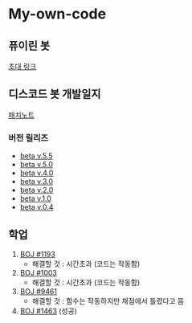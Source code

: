 # My-own-code

## 퓨이린 봇
[초대 링크](https://discord.com/api/oauth2/authorize?client_id=692037061414355004&permissions=33586240&scope=bot)
## 디스코드 봇 개발일지
[패치노트](https://github.com/Puilin/My-own-code/blob/master/패치노트.md)
### 버전 릴리즈
* [beta v.5.5](https://github.com/Puilin/My-own-code/blob/master/discord%20bot/beta%20v.5.5.py)
* [beta v.5.0](https://github.com/Puilin/My-own-code/blob/master/discord%20bot/beta%20v.5.0.py)
* [beta v.4.0](https://github.com/Puilin/My-own-code/blob/master/discord%20bot/beta%20v.4.0.py)
* [beta v.3.0](https://github.com/Puilin/My-own-code/blob/master/discord%20bot/beta%20v.3.0.py)
* [beta v.2.0](https://github.com/Puilin/My-own-code/blob/master/discord%20bot/beta%20v.2.0.py)
* [beta v.1.0](https://github.com/Puilin/My-own-code/blob/master/discord%20bot/beta%20v.1.0.py)
* [beta v.0.4](https://github.com/Puilin/My-own-code/blob/master/discord%20bot/beta%20v.0.4.py)

## 학업
1. [BOJ #1193](https://github.com/Puilin/My-own-code/blob/master/BOJ/1193.py)
    * 해결할 것 : 시간초과 (코드는 작동함)
2. [BOJ #1003](https://github.com/Puilin/My-own-code/blob/master/BOJ/1003.py)
    * 해결할 것 : 시간초과 (코드는 작동함)
3. [BOJ #9461](https://github.com/Puilin/My-own-code/blob/master/BOJ/9461.py)
    * 해결할 것 : 함수는 작동하지만 채점에서 틀렸다고 뜸
4. [BOJ #1463](https://github.com/Puilin/My-own-code/blob/master/BOJ/1463.py) (성공)
